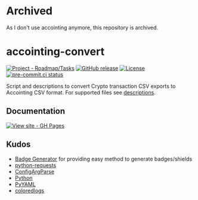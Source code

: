 # Archived

As I don't use accointing anymore, this repository is archived.

# accointing-convert

[![Project - Roadmap/Tasks](https://img.shields.io/badge/Project-Roadmap%2FTasks-2ea44f?logo=github)](https://github.com/users/Andrwe/projects/1/views/1)
[![GitHub release](https://img.shields.io/github/release/Andrwe/accointing-convert?include_prereleases=&sort=semver&color=blue)](https://github.com/Andrwe/accointing-convert/releases/)
[![License](https://img.shields.io/badge/License-UNLICENSE-blue)](#license)
[![pre-commit.ci status](https://results.pre-commit.ci/badge/github/Andrwe/accointing-convert/main.svg)](https://results.pre-commit.ci/latest/github/Andrwe/accointing-convert/main)

Script and descriptions to convert Crypto transaction CSV exports to Accointing CSV format.
For supported files see [descriptions](https://github.com/Andrwe/accointing-convert/tree/main/descriptions).

## Documentation

[![View site - GH Pages](https://img.shields.io/badge/View_site-GH_Pages-2ea44f?style=for-the-badge)](https://andrwe.github.io/accointing-convert/)

## Kudos

* [Badge Generator](https://michaelcurrin.github.io/badge-generator/#/) for providing easy method to generate badges/shields
* [python-requests](https://docs.python-requests.org/en/latest/)
* [ConfigArgParse](https://github.com/bw2/ConfigArgParse)
* [Python](https://python.org/)
* [PyYAML](https://pyyaml.org/)
* [coloredlogs](https://coloredlogs.readthedocs.io/en/latest/)
